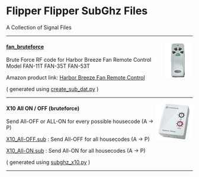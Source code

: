 # Flipper Flipper SubGhz Files #

A Collection of Signal Files

---
<img align="right" src=".fan-11T.png"  height=100>

#### [fan_bruteforce](fan_bruteforce) ####

Brute Force RF code for Harbor Breeze Fan Remote Control
Model FAN-11T FAN-35T FAN-53T

Amazon product link: [Harbor Breeze Fan Remote Control](https://www.amazon.com/Ceiling-Control-Replacement-Hampton-KUJCE9103/)

( generated using [create_sub_dat.py](../create_sub_dat.py) )

---

<img align="right" src=".x10-unit.png"  height=100>

#### X10 All ON / OFF (bruteforce) ####

Send All-OFF or ALL-ON for every possible housecode (A -> P)

[X10_All-OFF.sub](X10_All-OFF.sub) : Send All-OFF for all housecodes (A -> P)

[X10_All-ON.sub](X10_All-ON.sub) : Send All-ON for all housecodes (A -> P)

( generated using [subghz_x10.py](../subghz_x10.py) )

---


